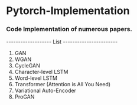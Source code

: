 # Pytorch-Implementation

### Code Implementation of numerous papers.

------------------- List -----------------------

1. GAN
2. WGAN
3. CycleGAN
4. Character-level LSTM
5. Word-level LSTM
6. Transformer (Attention is All You Need)
7. Variational Auto-Encoder
8. ProGAN
